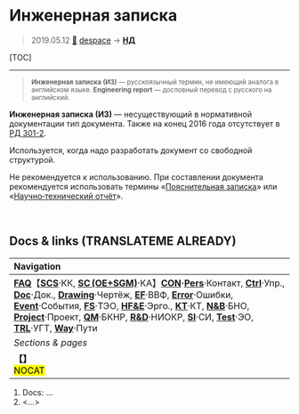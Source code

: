 # Инженерная записка
> 2019.05.12 [🚀](../index/index.md) [despace](index.md) → **[НД](doc.md#НД)**

[TOC]

---

> <small>**Инженерная записка (ИЗ)** — русскоязычный термин, не имеющий аналога в английском языке. **Engineering report** — дословный перевод с русского на английский.</small>

**Инженерная записка (ИЗ)** — несуществующий в нормативной документации тип документа. Также на конец 2016 года отсутствует в [РД 301-2](рд_301_2.md).

Используется, когда надо разработать документ со свободной структурой.

Не рекомендуется к использованию. При составлении документа рекомендуется использовать термины «[Пояснительная записка](report.md)» или «[Научно‑технический отчёт](report_st.md)».



<p style="page-break-after:always"> </p>

## Docs & links (TRANSLATEME ALREADY)
|Navigation|
|:-|
|**[FAQ](faq.md)**【**[SCS](scs.md)**·КК, **[SC (OE+SGM)](sc.md)**·КА】**[CON](contact.md)·[Pers](person.md)**·Контакт, **[Ctrl](control.md)**·Упр., **[Doc](doc.md)**·Док., **[Drawing](drawing.md)**·Чертёж, **[EF](ef.md)**·ВВФ, **[Error](error.md)**·Ошибки, **[Event](event.md)**·События, **[FS](fs.md)**·ТЭО, **[HF&E](hfe.md)**·Эрго., **[KT](kt.md)**·КТ, **[N&B](nnb.md)**·БНО, **[Project](project.md)**·Проект, **[QM](qm.md)**·БКНР, **[R&D](rnd.md)**·НИОКР, **[SI](si.md)**·СИ, **[Test](test.md)**·ЭО, **[TRL](trl.md)**·УГТ, **[Way](way.md)**·Пути|
|*Sections & pages*|
|**【[](.md)】**<br> <mark>NOCAT</mark>|

   1. Docs: …
   1. <…>
